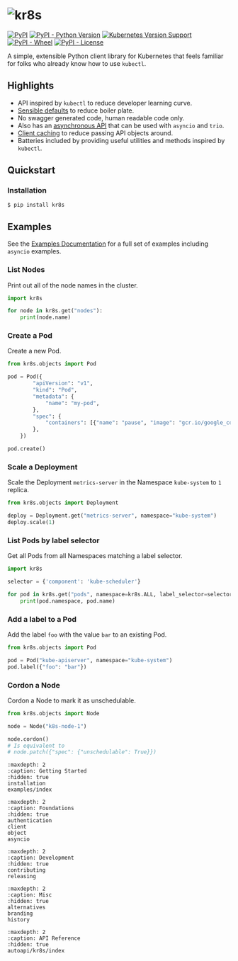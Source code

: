 # <img alt="kr8s" title="kr8s" src="_static/branding/text-trimmed.png" style="max-height: 100px" />

[![PyPI](https://img.shields.io/pypi/v/kr8s)](https://pypi.org/project/kr8s/)
[![PyPI - Python Version](https://img.shields.io/pypi/pyversions/kr8s)](https://pypi.org/project/kr8s/)
[![Kubernetes Version Support](https://img.shields.io/badge/Kubernetes%20support-1.25%7C1.26%7C1.27%7C1.28-blue)](https://docs.kr8s.org/en/latest/installation.html#supported-kubernetes-versions)
[![PyPI - Wheel](https://img.shields.io/pypi/wheel/kr8s)](https://pypi.org/project/kr8s/)
[![PyPI - License](https://img.shields.io/pypi/l/kr8s)](https://pypi.org/project/kr8s/)

A simple, extensible Python client library for Kubernetes that feels familiar for folks who already know how to use `kubectl`.

## Highlights

- API inspired by `kubectl` to reduce developer learning curve.
- [Sensible defaults](https://docs.kr8s.org/en/latest/authentication.html) to reduce boiler plate.
- No swagger generated code, human readable code only.
- Also has an [asynchronous API](https://docs.kr8s.org/en/latest/asyncio.html) that can be used with `asyncio` and `trio`.
- [Client caching](https://docs.kr8s.org/en/latest/client.html#client-caching) to reduce passing API objects around.
- Batteries included by providing useful utilities and methods inspired by `kubectl`.

## Quickstart

### Installation

```console
$ pip install kr8s
```

## Examples

See the [Examples Documentation](/examples) for a full set of examples including `asyncio` examples.

### List Nodes

Print out all of the node names in the cluster.

```python
import kr8s

for node in kr8s.get("nodes"):
    print(node.name)
```

### Create a Pod

Create a new Pod.

```python
from kr8s.objects import Pod

pod = Pod({
        "apiVersion": "v1",
        "kind": "Pod",
        "metadata": {
            "name": "my-pod",
        },
        "spec": {
            "containers": [{"name": "pause", "image": "gcr.io/google_containers/pause",}]
        },
    })

pod.create()
```

### Scale a Deployment

Scale the Deployment `metrics-server` in the Namespace `kube-system` to `1` replica.

```python
from kr8s.objects import Deployment

deploy = Deployment.get("metrics-server", namespace="kube-system")
deploy.scale(1)
```

### List Pods by label selector

Get all Pods from all Namespaces matching a label selector.

```python
import kr8s

selector = {'component': 'kube-scheduler'}

for pod in kr8s.get("pods", namespace=kr8s.ALL, label_selector=selector):
    print(pod.namespace, pod.name)
```

### Add a label to a Pod

Add the label `foo` with the value `bar` to an existing Pod.

```python
from kr8s.objects import Pod

pod = Pod("kube-apiserver", namespace="kube-system")
pod.label({"foo": "bar"})
```

### Cordon a Node

Cordon a Node to mark it as unschedulable.

```python
from kr8s.objects import Node

node = Node("k8s-node-1")

node.cordon()
# Is equivalent to
# node.patch({"spec": {"unschedulable": True}})
```

```{toctree}
:maxdepth: 2
:caption: Getting Started
:hidden: true
installation
examples/index
```

```{toctree}
:maxdepth: 2
:caption: Foundations
:hidden: true
authentication
client
object
asyncio
```

```{toctree}
:maxdepth: 2
:caption: Development
:hidden: true
contributing
releasing
```

```{toctree}
:maxdepth: 2
:caption: Misc
:hidden: true
alternatives
branding
history
```


```{toctree}
:maxdepth: 2
:caption: API Reference
:hidden: true
autoapi/kr8s/index
```

